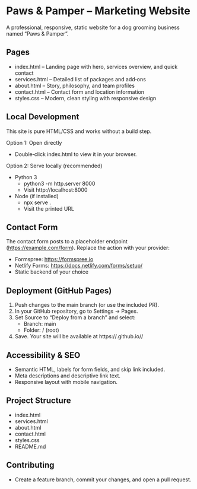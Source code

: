 # Paws & Pamper – Marketing Website

A professional, responsive, static website for a dog grooming business named “Paws & Pamper”.

## Pages
- index.html – Landing page with hero, services overview, and quick contact
- services.html – Detailed list of packages and add‑ons
- about.html – Story, philosophy, and team profiles
- contact.html – Contact form and location information
- styles.css – Modern, clean styling with responsive design

## Local Development
This site is pure HTML/CSS and works without a build step.

Option 1: Open directly
- Double‑click index.html to view it in your browser.

Option 2: Serve locally (recommended)
- Python 3
  - python3 -m http.server 8000
  - Visit http://localhost:8000
- Node (if installed)
  - npx serve .
  - Visit the printed URL

## Contact Form
The contact form posts to a placeholder endpoint (https://example.com/form). Replace the action with your provider:
- Formspree: https://formspree.io
- Netlify Forms: https://docs.netlify.com/forms/setup/
- Static backend of your choice

## Deployment (GitHub Pages)
1. Push changes to the main branch (or use the included PR).
2. In your GitHub repository, go to Settings → Pages.
3. Set Source to “Deploy from a branch” and select:
   - Branch: main
   - Folder: / (root)
4. Save. Your site will be available at https://<your-username>.github.io/<repo-name>/

## Accessibility & SEO
- Semantic HTML, labels for form fields, and skip link included.
- Meta descriptions and descriptive link text.
- Responsive layout with mobile navigation.

## Project Structure
- index.html
- services.html
- about.html
- contact.html
- styles.css
- README.md

## Contributing
- Create a feature branch, commit your changes, and open a pull request.

